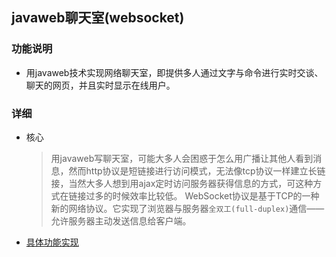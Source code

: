 ## javaweb聊天室(websocket)
### 功能说明
 * 用javaweb技术实现网络聊天室，即提供多人通过文字与命令进行实时交谈、聊天的网页，并且实时显示在线用户。
### 详细
 * 核心
    > 用javaweb写聊天室，可能大多人会困惑于怎么用广播让其他人看到消息，然而http协议是短链接进行访问模式，无法像tcp协议一样建立长链接，当然大多人想到用ajax定时访问服务器获得信息的方式，可这种方式在链接过多的时候效率比较低。
    > WebSocket协议是基于TCP的一种新的网络协议。它实现了浏览器与服务器`全双工(full-duplex)`通信——允许服务器主动发送信息给客户端。
 * [具体功能实现](http://blog.csdn.net/qq_35442958/article/details/78925530 "a")
 

